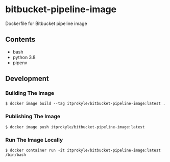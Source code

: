 # bitbucket-pipeline-image

Dockerfile for Bitbucket pipeline image

## Contents

- bash
- python 3.8
- pipenv

## Development

### Building The Image

```shell
$ docker image build --tag itprokyle/bitbucket-pipeline-image:latest .
```

### Publishing The Image

```shell
$ docker image push itprokyle/bitbucket-pipeline-image:latest
```

### Run The Image Locally

```shell
$ docker container run -it itprokyle/bitbucket-pipeline-image:latest /bin/bash
```
